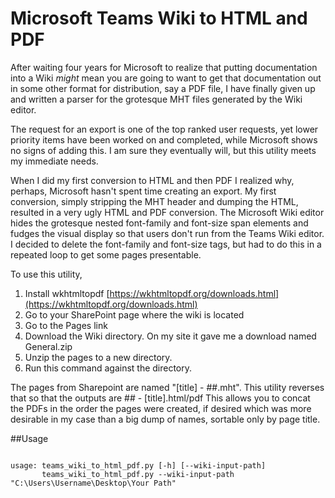 # Microsoft Teams Wiki to HTML and PDF

After waiting four years for Microsoft to realize that putting documentation into a Wiki *might* mean you are going to want to get that documentation out in some other format for distribution, say a PDF file, I have finally given up and written a parser for the grotesque MHT files generated by the Wiki editor.

The request for an export is one of the top ranked user requests, yet lower priority items have been worked on and completed, while Microsoft shows no signs of adding this. I am sure they eventually will, but this utility meets my immediate needs.

When I did my first conversion to HTML and then PDF I realized why, perhaps, Microsoft hasn't spent time creating an export. My first conversion, simply stripping the MHT header and dumping the HTML, resulted in a very  ugly HTML and PDF conversion. The Microsoft Wiki editor hides the grotesque nested font-family and font-size span elements and fudges the visual display so that users don't run from the Teams Wiki editor. I decided to delete the font-family and font-size tags, but had to do this in a repeated loop to get some pages presentable.

To use this utility,

1. Install wkhtmltopdf [https://wkhtmltopdf.org/downloads.html](https://wkhtmltopdf.org/downloads.html)
2. Go to your SharePoint page where the wiki is located
3. Go to the Pages link
4. Download the Wiki directory. On my site it gave me a download named General.zip
5. Unzip the pages to a new directory. 
6. Run this command against the directory.
 
The pages from Sharepoint are named "[title] - ##.mht". This utility reverses that so that the outputs are ## - [title].html/pdf This allows you to concat the PDFs in the order the pages were created, if desired which was more desirable in my case than a big dump of names, sortable only by page title.

##Usage
<pre><code>
usage: teams_wiki_to_html_pdf.py [-h] [--wiki-input-path]
       teams_wiki_to_html_pdf.py --wiki-input-path "C:\Users\Username\Desktop\Your Path"
</pre>

